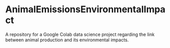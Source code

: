 # AnimalEmissionsEnvironmentalImpact
A repository for a Google Colab data science project regarding the link between animal production and its environmental impacts. 
